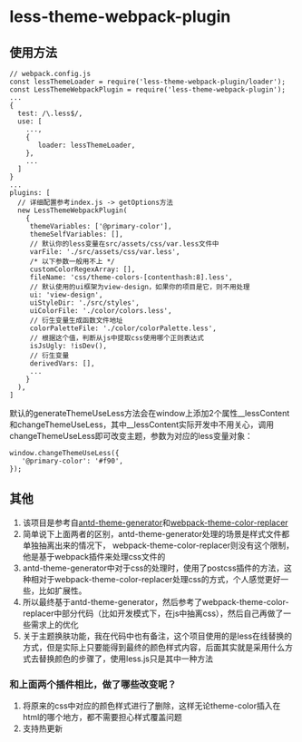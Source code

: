 # less-theme-webpack-plugin
## 使用方法
 ```
 // webpack.config.js
 const lessThemeLoader = require('less-theme-webpack-plugin/loader');
 const LessThemeWebpackPlugin = require('less-theme-webpack-plugin');
 ...
 {
   test: /\.less$/,
   use: [
     ...,
     {
        loader: lessThemeLoader,
     },
     ...
   ]
 }
 ...
 plugins: [
   // 详细配置参考index.js -> getOptions方法
   new LessThemeWebpackPlugin(
     {
      themeVariables: ['@primary-color'],
      themeSelfVariables: [],
      // 默认你的less变量在src/assets/css/var.less文件中
      varFile: './src/assets/css/var.less',
      /* 以下参数一般用不上 */
      customColorRegexArray: [],
      fileName: 'css/theme-colors-[contenthash:8].less',
      // 默认使用的ui框架为view-design，如果你的项目是它，则不用处理
      ui: 'view-design',
      uiStyleDir: './src/styles',
      uiColorFile: './color/colors.less',
      // 衍生变量生成函数文件地址
      colorPaletteFile: './color/colorPalette.less',
      // 根据这个值，判断从js中提取css使用哪个正则表达式
      isJsUgly: !isDev(),
      // 衍生变量
      derivedVars: [],
      ...
     }
   ),
 ]
 ```

 默认的generateThemeUseLess方法会在window上添加2个属性__lessContent和changeThemeUseLess，其中__lessContent实际开发中不用关心，调用changeThemeUseLess即可改变主题，参数为对应的less变量对象：
 ```
 window.changeThemeUseLess({
    '@primary-color': '#f90',
});
```

## 其他

1. 该项目是参考自[antd-theme-generator](https://github.com/mzohaibqc/antd-theme-generator)和[webpack-theme-color-replacer](https://github.com/hzsrc/webpack-theme-color-replacer)
2. 简单说下上面两者的区别，antd-theme-generator处理的场景是样式文件都单独抽离出来的情况下，
webpack-theme-color-replacer则没有这个限制，他是基于webpack插件来处理css文件的
3. antd-theme-generator中对于css的处理时，使用了postcss插件的方法，这种相对于webpack-theme-color-replacer处理css的方式，个人感觉更好一些，比如扩展性。
4. 所以最终基于antd-theme-generator，然后参考了webpack-theme-color-replacer中部分代码（比如开发模式下，在js中抽离css），然后自己再做了一些需求上的优化
5. 关于主题换肤功能，我在代码中也有备注，这个项目使用的是less在线替换的方式，但是实际上只要能得到最终的颜色样式内容，后面其实就是采用什么方式去替换颜色的步骤了，使用less.js只是其中一种方法

### 和上面两个插件相比，做了哪些改变呢？
1. 将原来的css中对应的颜色样式进行了删除，这样无论theme-color插入在html的哪个地方，都不需要担心样式覆盖问题
2. 支持热更新
